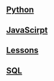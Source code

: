 ## [Python](./Python/README.md)

## [JavaScirpt](./JavaScript/README.md)

## [Lessons](./Lessons/README.md)

## [SQL](./SQL/README.md)